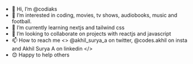 - 👋 Hi, I’m @codiaks
- 👀 I’m interested in coding, movies, tv shows, audiobooks, music and football.
- 🌱 I’m currently learning nextjs and tailwind css
- 💞️ I’m looking to collaborate on projects with reactjs and javascript
- 📫 How to reach me <> @akhil_surya_a on twitter, @codes.akhil on insta and Akhil Surya A on linkedin </>
- 😊 Happy to help others

<!---
codiaks/codiaks is a ✨ special ✨ repository because its `README.md` (this file) appears on your GitHub profile.
You can click the Preview link to take a look at your changes.
--->
